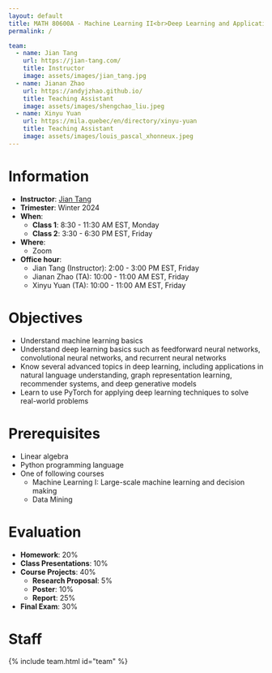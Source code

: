 ```yaml
---
layout: default
title: MATH 80600A - Machine Learning II<br>Deep Learning and Applications
permalink: /

team:
  - name: Jian Tang
    url: https://jian-tang.com/
    title: Instructor
    image: assets/images/jian_tang.jpg
  - name: Jianan Zhao
    url: https://andyjzhao.github.io/
    title: Teaching Assistant
    image: assets/images/shengchao_liu.jpeg
  - name: Xinyu Yuan
    url: https://mila.quebec/en/directory/xinyu-yuan
    title: Teaching Assistant
    image: assets/images/louis_pascal_xhonneux.jpeg
---
```



# Information

- **Instructor**: [Jian Tang]
- **Trimester**: Winter 2024
- **When**:
  - **Class 1**: 8:30 - 11:30 AM EST, Monday
  - **Class 2**: 3:30 - 6:30 PM EST, Friday
- **Where**:
  - Zoom
- **Office hour**:
  - Jian Tang (Instructor): 2:00 - 3:00 PM EST, Friday
  - Jianan Zhao (TA): 10:00 - 11:00 AM EST, Friday
  - Xinyu Yuan (TA): 10:00 - 11:00 AM EST, Friday

[Jian Tang]: https://jian-tang.com
[Quebecor]: https://www.hec.ca/campus/edifices/cote_sainte_catherine/1er_etage/salles_cours/quebecor.html
[BDC]: https://www.hec.ca/campus/edifices/cote_sainte_catherine/1er_etage/salles_cours/bdc.html

# Objectives

- Understand machine learning basics 
- Understand deep learning basics such as feedforward neural networks, convolutional neural networks, and recurrent neural networks
- Know several advanced topics in deep learning, including applications in natural language understanding, graph representation learning, recommender systems, and deep generative models
- Learn to use PyTorch for applying deep learning techniques to solve real-world problems

# Prerequisites

- Linear algebra
- Python programming language
- One of following courses
  - Machine Learning I: Large-scale machine learning and decision making
  - Data Mining

# Evaluation

- **Homework**: 20%
- **Class Presentations**: 10%
- **Course Projects**: 40%
    - **Research Proposal**: 5%
    - **Poster**: 10%
    - **Report**: 25%
- **Final Exam**: 30%

# Staff

{% include team.html id="team" %}
